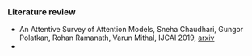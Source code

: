 ### Literature review

+ An Attentive Survey of Attention Models, Sneha Chaudhari, Gungor Polatkan, Rohan Ramanath, Varun Mithal,  IJCAI 2019, [arxiv](https://arxiv.org/abs/1904.02874?context=cs) 
+ 

